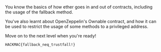 You know the basics of how ether goes in and out of contracts, including the usage of the fallback method.

You've also learnt about OpenZeppelin's Ownable contract, and how it can be used to restrict the usage of some methods to a privileged address.

Move on to the next level when you're ready!

```
HACKMAC{fallback_neq_trustfall!}
```
